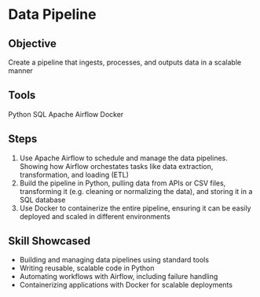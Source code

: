 # Data Pipeline
## Objective
Create a pipeline that ingests, processes, and outputs data in a scalable manner

## Tools
Python
SQL
Apache Airflow
Docker

## Steps
1. Use Apache Airflow to schedule and manage the data pipelines. Showing how Airflow orchestates tasks like data extraction, transformation, and loading (ETL)
2. Build the pipeline in Python, pulling data from APIs or CSV files, transforming it (e.g. cleaning or normalizing the data), and storing it in a SQL database
3. Use Docker to containerize the entire pipeline, ensuring it can be easily deployed and scaled in different environments

## Skill Showcased
- Building and managing data pipelines using standard tools 
- Writing reusable, scalable code in Python
- Automating workflows with Airflow, including failure handling
- Containerizing applications with Docker for scalable deployments
